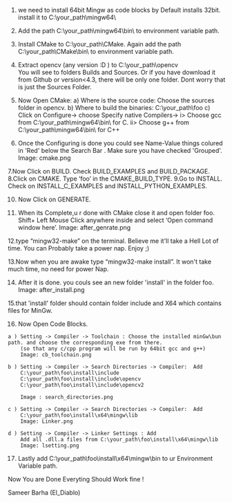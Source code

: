 
1. we need to install 64bit Mingw as code blocks by Default installs 32bit.
 install it to C:\your_path\mingw64\

2. Add the path C:\your_path\mingw64\bin\ to environment variable path.

3. Install CMake to C:\your_path\CMake\.
	Again add the path C:\your_path\CMake\bin\ to environment variable path.

4. Extract opencv (any version :D ) to C:\your_path\opencv\
	You will see to folders Builds and Sources.
 Or if you have download it from Github or version<4.3,
 there will be only one folder. Dont worry that is just the Sources Folder.

 5. Now Open CMake:
  a) Where is the source code: Choose the sources folder in opencv.
  b) Where to build the binaries:  C:\your_path\foo
  c) Click on Configure-> choose Specify native Compilers->
  		i> 	Choose gcc from C:\your_path\mingw64\bin\ for C.
  		ii> Choose g++ from C:\your_path\mingw64\bin\ for C++

 6. Once the Configuring is done you could see Name-Value things colured in 'Red' below the Search Bar . Make sure you have checked 'Grouped'. Image: cmake.png

 7.Now Click on BUILD. Check BUILD_EXAMPLES and BUILD_PACKAGE.
 8.Click on CMAKE. Type ‘foo’ in the CMAKE_BUILD_TYPE.
 9.Go to INSTALL. Check on INSTALL_C_EXAMPLES and INSTALL_PYTHON_EXAMPLES.

 10. Now Click on GENERATE.


 11. When its Complete,u r done with CMake close it and open folder foo. Shift+ Left Mouse Click anywhere inside and select ‘Open command window here’. Image: after_genrate.png

 12.type “mingw32-make” on the terminal. Believe me it'll take a Hell Lot of time. You can Probably take a power nap. Enjoy ;)

 13.Now when you are awake type “mingw32-make install”. It won't take much time, no need for power Nap.

 14. After it is done. you couls see an new folder 'install' in the folder foo.	Image: after_install.png

 15.that 'install' folder should contain folder include and X64 which contains files for MinGw.

 16. Now Open Code Blocks.

 	a ) Setting -> Compiler -> Toolchain : Choose the installed minGw\bun path. and choose the corresponding exe from there.
 		(so that any c/cpp program will be run by 64bit gcc and g++)
 		Image: cb_toolchain.png

 	b ) Setting -> Compiler -> Search Directories -> Compiler:	Add
 		C:\your_path\foo\install\include
		C:\your_path\foo\install\include\opencv
		C:\your_path\foo\install\include\opencv2

		Image : search_directories.png

	c ) Setting -> Compiler -> Search Directories -> Compiler:	Add
		C:\your_path\foo\install\x64\mingw\lib
		Image: Linker.png

	d ) Setting -> Compiler -> Linker Settings : Add
		Add all .dll.a files from C:\your_path\foo\install\x64\mingw\lib
		Image: lsetting.png

17. Lastly add C:\your_path\foo\install\x64\mingw\bin to ur Environment Variable path.

Now You are Done Everyting Should Work fine !


Sameer Barha (El_Diablo)